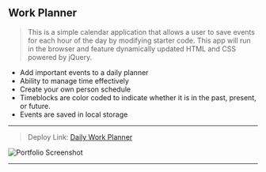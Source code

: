 ## Work Planner

> This is a simple calendar application that allows a user to save events for each hour of the day by modifying starter code. This app will run in the browser and feature dynamically updated HTML and CSS powered by jQuery.

* Add important events to a daily planner
* Ability to manage time effectively
* Create your own person schedule
* Timeblocks are color coded to indicate whether it is in the past, present, or future.
* Events are saved in local storage
---------------------------------------------------------------------------------------------------------------------

> Deploy Link: [Daily Work Planner](https://hayvant.github.io/workplanner/)


![Portfolio Screenshot]()


------------------------------------------------------------
